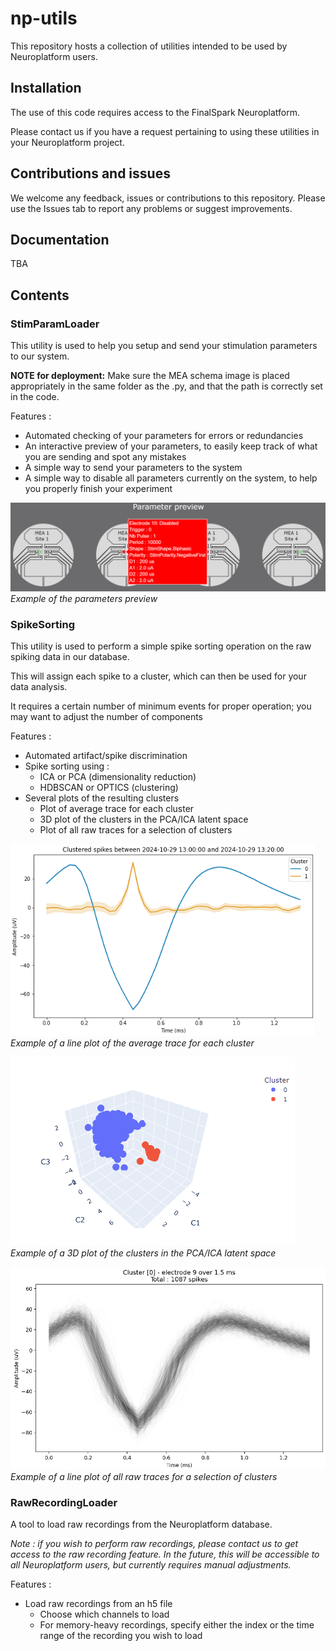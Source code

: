 # np-utils

This repository hosts a collection of utilities intended to be used by Neuroplatform users.

## Installation

The use of this code requires access to the FinalSpark Neuroplatform. 

Please contact us if you have a request pertaining to using these utilities in your Neuroplatform project.

## Contributions and issues

We welcome any feedback, issues or contributions to this repository. Please use the Issues tab to report any problems or suggest improvements.

## Documentation

TBA

## Contents

### StimParamLoader

This utility is used to help you setup and send your stimulation parameters to our system.

**NOTE for deployment:** Make sure the MEA schema image is placed appropriately in the same folder as the .py, and that the path is correctly set in the code.

Features :

- Automated checking of your parameters for errors or redundancies
- An interactive preview of your parameters, to easily keep track of what you are sending and spot any mistakes
- A simple way to send your parameters to the system
- A simple way to disable all parameters currently on the system, to help you properly finish your experiment

![Parameters preview](images/StimParamLoader/param_loader_demo.png)
*Example of the parameters preview*

### SpikeSorting

This utility is used to perform a simple spike sorting operation on the raw spiking data in our database.

This will assign each spike to a cluster, which can then be used for your data analysis.

It requires a certain number of minimum events for proper operation; you may want to adjust the number of components

Features :

- Automated artifact/spike discrimination
- Spike sorting using :
  - ICA or PCA (dimensionality reduction)
  - HDBSCAN or OPTICS (clustering)
- Several plots of the resulting clusters
  - Plot of average trace for each cluster
  - 3D plot of the clusters in the PCA/ICA latent space
  - Plot of all raw traces for a selection of clusters

![Spike sorting](images/SpikeSorting/spike_sorting_clusters_lineplot.png)<br>
*Example of a line plot of the average trace for each cluster*

![Spike sorting](images/SpikeSorting/spike_sorting_latent_space_plot.png)<br>
*Example of a 3D plot of the clusters in the PCA/ICA latent space*

![Spike sorting](images/SpikeSorting/spike_sorting_raw_lineplot.png)<br>
*Example of a line plot of all raw traces for a selection of clusters*

### RawRecordingLoader

A tool to load raw recordings from the Neuroplatform database.

*Note : if you wish to perform raw recordings, please contact us to get access to the raw recording feature. In the future, this will be accessible to all Neuroplatform users, but currently requires manual adjustments.*

Features :

- Load raw recordings from an h5 file
  - Choose which channels to load
  - For memory-heavy recordings, specify either the index or the time range of the recording you wish to load

